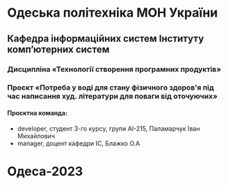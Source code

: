 # Одеська політехніка МОН України

## Кафедра інформаційних систем Інституту комп’ютерних систем

### Дисципліна «Технології створення програмних продуктів»

### Проєкт «Потреба у воді для стану фізичного здоров'я під час написання худ. літератури для поваги від оточуючих»

#### Проєктна команда:

- developer, студент 3-го курсу, групи АІ-215, Паламарчук Іван Михайлович
- manager, доцент кафедри ІС, Блажко О.А

# Одеса-2023
